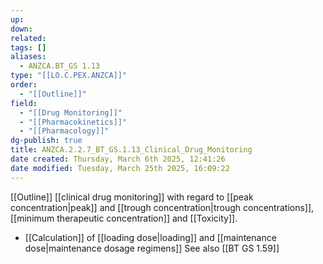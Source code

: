 ```yaml
---
up: 
down: 
related: 
tags: []
aliases:
  - ANZCA.BT_GS 1.13
type: "[[LO.C.PEX.ANZCA]]"
order:
  - "[[Outline]]"
field:
  - "[[Drug Monitoring]]"
  - "[[Pharmacokinetics]]"
  - "[[Pharmacology]]"
dg-publish: true
title: ANZCA.2.2.7_BT_GS.1.13_Clinical_Drug_Monitoring
date created: Thursday, March 6th 2025, 12:41:26
date modified: Tuesday, March 25th 2025, 16:09:22
---
```


[[Outline]] [[clinical drug monitoring]] with regard to [[peak concentration|peak]] and [[trough concentration|trough concentrations]], [[minimum therapeutic concentration]] and [[Toxicity]].

* [[Calculation]] of [[loading dose|loading]] and [[maintenance dose|maintenance dosage regimens]]
See also [[BT GS 1.59]]

